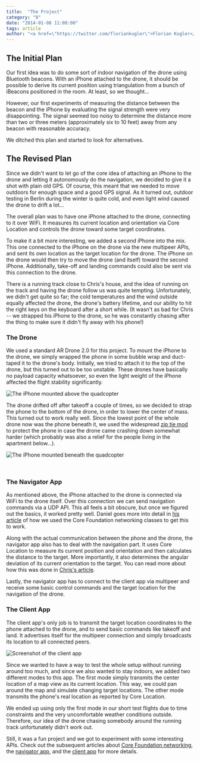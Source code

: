 ```yaml
---
title:  "The Project"
category: "8"
date: "2014-01-08 11:00:00"
tags: article
author: "<a href=\"https://twitter.com/floriankugler\">Florian Kugler</a>"
---
```


## The Initial Plan

Our first idea was to do some sort of indoor navigation of the drone using Bluetooth beacons. With an iPhone attached to the drone, it should be possible to derive its current position using triangulation from a bunch of iBeacons positioned in the room. At least, so we thought...

However, our first experiments of measuring the distance between the beacon and the iPhone by evaluating the signal strength were very disappointing. The signal seemed too noisy to determine the distance more than two or three meters (approximately six to 10 feet) away from any beacon with reasonable accuracy.

We ditched this plan and started to look for alternatives.


## The Revised Plan

Since we didn't want to let go of the core idea of attaching an iPhone to the drone and letting it autonomously do the navigation, we decided to give it a shot with plain old GPS. Of course, this meant that we needed to move outdoors for enough space and a good GPS signal. As it turned out, outdoor testing in Berlin during the winter is quite cold, and even light wind caused the drone to drift a lot...

The overall plan was to have one iPhone attached to the drone, connecting to it over WiFi. It measures its current location and orientation via Core Location and controls the drone toward some target coordinates.

To make it a bit more interesting, we added a second iPhone into the mix. This one connected to the iPhone on the drone via the new multipeer APIs, and sent its own location as the target location for the drone. The iPhone on the drone would then try to move the drone (and itself) toward the second iPhone. Additionally, take-off and landing commands could also be sent via this connection to the drone.

There is a running track close to Chris's house, and the idea of running on the track and having the drone follow us was quite tempting. Unfortunately, we didn't get quite so far; the cold temperatures and the wind outside equally affected the drone, the drone's battery lifetime, and our ability to hit the right keys on the keyboard after a short while. (It wasn't as bad for Chris -- we strapped his iPhone to the drone, so he was constantly chasing after the thing to make sure it didn't fly away with his phone!)


### The Drone

We used a standard AR Drone 2.0 for this project. To mount the iPhone to the drone, we simply wrapped the phone in some bubble wrap and duct-taped it to the drone's body. Initially, we tried to attach it to the top of the drone, but this turned out to be too unstable. These drones have basically no payload capacity whatsoever, so even the light weight of the iPhone affected the flight stability significantly.

![The iPhone mounted above the quadcopter](/images/issue-8/iphone-above.jpg)

The drone drifted off after takeoff a couple of times, so we decided to strap the phone to the bottom of the drone, in order to lower the center of mass. This turned out to work really well. Since the lowest point of the whole drone now was the phone beneath it, we used the widespread [zip tie mod](http://www.youtube.com/watch?v=wit3EmCo3Fs) to protect the phone in case the drone came crashing down somewhat harder (which probably was also a relief for the people living in the apartment below...).

![The iPhone mounted beneath the quadcopter](/images/issue-8/iphone-below.jpg)

&nbsp; 


### The Navigator App

As mentioned above, the iPhone attached to the drone is connected via WiFi to the drone itself. Over this connection we can send navigation commands via a UDP API. This all feels a bit obscure, but once we figured out the basics, it worked pretty well. Daniel goes more into detail in [his article](/issue-8/communicating-with-the-quadcopter.html) of how we used the Core Foundation networking classes to get this to work.

Along with the actual communication between the phone and the drone, the navigator app also has to deal with the navigation part. It uses Core Location to measure its current position and orientation and then calculates the distance to the target. More importantly, it also determines the angular deviation of its current orientation to the target. You can read more about how this was done in [Chris's article](/issue-8/the-quadcopter-navigator-app.html).

Lastly, the navigator app has to connect to the client app via multipeer and receive some basic control commands and the target location for the navigation of the drone.


### The Client App

The client app's only job is to transmit the target location coordinates to the phone attached to the drone, and to send basic commands like takeoff and land. It advertises itself for the multipeer connection and simply broadcasts its location to all connected peers.

![Screenshot of the client app](/images/issue-8/client-app.jpg)

Since we wanted to have a way to test the whole setup without running around too much, and since we also wanted to stay indoors, we added two different modes to this app. The first mode simply transmits the center location of a map view as its current location. This way, we could pan around the map and simulate changing target locations. The other mode transmits the phone's real location as reported by Core Location.

We ended up using only the first mode in our short test flights due to time constraints and the very uncomfortable weather conditions outside. Therefore, our idea of the drone chasing somebody around the running track unfortunately didn't work out. 

Still, it was a fun project and we got to experiment with some interesting APIs. Check out the subsequent articles about [Core Foundation networking](/issue-8/communicating-with-the-quadcopter.html), the [navigator app](/issue-8/the-quadcopter-navigator-app.html), and the [client app](/issue-8/the-quadcopter-client-app.html) for more details.













